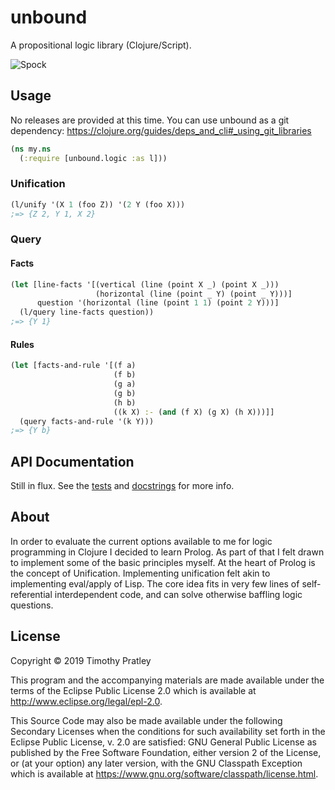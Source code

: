 # unbound

A propositional logic library (Clojure/Script).

![Spock](https://pixel.nymag.com/imgs/thecut/slideshows/2014/9/eyebrows/eyebrows-29.nocrop.w840.h1330.2x.jpg)


## Usage

No releases are provided at this time. You can use unbound as a git dependency:
https://clojure.org/guides/deps_and_cli#_using_git_libraries

```clojure
(ns my.ns
  (:require [unbound.logic :as l]))
```

### Unification

```clojure
(l/unify '(X 1 (foo Z)) '(2 Y (foo X)))
;=> {Z 2, Y 1, X 2}
```

### Query

#### Facts

```clojure
(let [line-facts '[(vertical (line (point X _) (point X _)))
                   (horizontal (line (point _ Y) (point _ Y)))]
      question '(horizontal (line (point 1 1) (point 2 Y)))]
  (l/query line-facts question))
;=> {Y 1}
```

#### Rules

```clojure
(let [facts-and-rule '[(f a)
                       (f b)
                       (g a)
                       (g b)
                       (h b)
                       ((k X) :- (and (f X) (g X) (h X)))]]
  (query facts-and-rule '(k Y)))
;=> {Y b}
```

## API Documentation

Still in flux.
See the [tests](test/) and [docstrings](src/) for more info.

## About

In order to evaluate the current options available to me for logic programming in Clojure I decided to learn Prolog.
As part of that I felt drawn to implement some of the basic principles myself.
At the heart of Prolog is the concept of Unification.
Implementing unification felt akin to implementing eval/apply of Lisp.
The core idea fits in very few lines of self-referential interdependent code,
and can solve otherwise baffling logic questions.


## License

Copyright © 2019 Timothy Pratley

This program and the accompanying materials are made available under the
terms of the Eclipse Public License 2.0 which is available at
http://www.eclipse.org/legal/epl-2.0.

This Source Code may also be made available under the following Secondary
Licenses when the conditions for such availability set forth in the Eclipse
Public License, v. 2.0 are satisfied: GNU General Public License as published by
the Free Software Foundation, either version 2 of the License, or (at your
option) any later version, with the GNU Classpath Exception which is available
at https://www.gnu.org/software/classpath/license.html.

